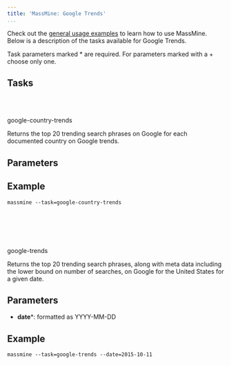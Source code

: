 ```yaml
---
title: 'MassMine: Google Trends'
...
```

Check out the [general usage examples](/docs/config.html) to learn how to use MassMine. Below is a description of the tasks available for Google Trends.

Task parameters marked * are required. For parameters marked with a + choose only one.
## Tasks

<br></br>
<div class="task">google-country-trends</div>

Returns the top 20 trending search phrases on Google for each documented country on Google trends.

## Parameters

<none>

## Example

    massmine --task=google-country-trends

<br></br><br></br>
<div class="task">google-trends</div>

Returns the top 20 trending search phrases, along with meta data including the lower bound on number of searches, on Google for the United States for a given date.

## Parameters

- **date***: formatted as YYYY-MM-DD

## Example

    massmine --task=google-trends --date=2015-10-11
